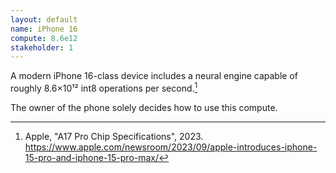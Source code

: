 ```yaml
---
layout: default
name: iPhone 16
compute: 8.6e12
stakeholder: 1
---
```


A modern iPhone 16-class device includes a neural engine capable of roughly 8.6×10¹² int8 operations per second.[^1]

The owner of the phone solely decides how to use this compute.

[^1]: Apple, "A17 Pro Chip Specifications", 2023. <https://www.apple.com/newsroom/2023/09/apple-introduces-iphone-15-pro-and-iphone-15-pro-max/>

